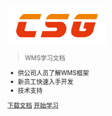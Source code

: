 ![logo](_media/CSG.png)


> WMS学习文档

- 供公司人员了解WMS框架
- 新员工快速入手开发
- 技术支持


[下载文档](https://github.com/IT-EDC/WMS)
[开始学习](https://it-edc.github.io/CSGWMS/#/README)

